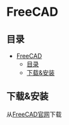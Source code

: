 # FreeCAD

## 目录

- [FreeCAD](#freecad)
  - [目录](#目录)
  - [下载\&安装](#下载安装)

## 下载&安装

从[FreeCAD官网](https://freecad.org)下载
